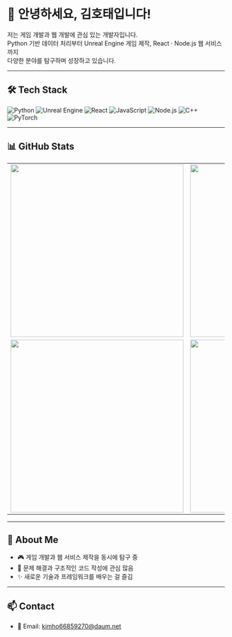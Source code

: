 # 👋 안녕하세요, 김호태입니다!

저는 게임 개발과 웹 개발에 관심 있는 개발자입니다.  
Python 기반 데이터 처리부터 Unreal Engine 게임 제작, React · Node.js 웹 서비스까지  
다양한 분야를 탐구하며 성장하고 있습니다.  

---

## 🛠 Tech Stack

![Python](https://img.shields.io/badge/Python-3776AB?style=for-the-badge&logo=python&logoColor=white)
![Unreal Engine](https://img.shields.io/badge/Unreal-0E1128?style=for-the-badge&logo=unrealengine&logoColor=white)
![React](https://img.shields.io/badge/React-61DAFB?style=for-the-badge&logo=react&logoColor=black)
![JavaScript](https://img.shields.io/badge/JavaScript-F7DF1E?style=for-the-badge&logo=javascript&logoColor=black)
![Node.js](https://img.shields.io/badge/Node.js-339933?style=for-the-badge&logo=nodedotjs&logoColor=white)
![C++](https://img.shields.io/badge/C++-00599C?style=for-the-badge&logo=cplusplus&logoColor=white)
![PyTorch](https://img.shields.io/badge/PyTorch-EE4C2C?style=for-the-badge&logo=pytorch&logoColor=white)

---

## 📊 GitHub Stats

<table>
  <tr>
    <td><img width="400px" src="https://github-profile-summary-cards.vercel.app/api/cards/stats?username=kimhotae9270&theme=tokyonight" /></td>
    <td><img width="400px" src="https://github-profile-summary-cards.vercel.app/api/cards/repos-per-language?username=kimhotae9270&theme=tokyonight" /></td>
  </tr>
  <tr>
    <td><img width="400px" src="https://github-profile-trophy.vercel.app/?username=kimhotae9270&theme=onedark&row=1&column=6" /></td>
    <td><img width="400px" src="https://github-profile-summary-cards.vercel.app/api/cards/productive-time?username=kimhotae9270&theme=tokyonight" /></td>
  </tr>
</table>

---

## 🌱 About Me
- 🎮 게임 개발과 웹 서비스 제작을 동시에 탐구 중
- 🧩 문제 해결과 구조적인 코드 작성에 관심 많음
- ✨ 새로운 기술과 프레임워크를 배우는 걸 즐김

---

## 📫 Contact
- 📧 Email: kimho66859270@daum.net



